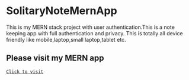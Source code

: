 # SolitaryNoteMernApp
This is my MERN stack project with user authentication.This is a note keeping app with full authentication and privacy.
This is totally all device friendly like mobile,laptop,small laptop,tablet etc.

## Please visit my MERN app 

[`Click to visit`](https://solitarynotesapp.herokuapp.com/)
